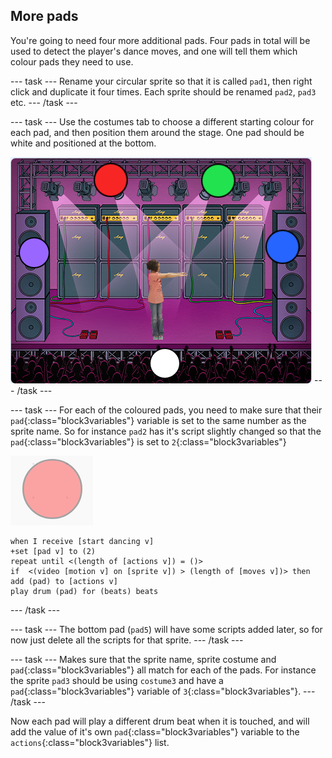 ## More pads

You're going to need four more additional pads. Four pads in total will be used to detect the player's dance moves, and one will tell them which colour pads they need to use.

--- task ---
Rename your circular sprite so that it is called `pad1`, then right click and duplicate it four times. Each sprite should be renamed `pad2`, `pad3` etc.
--- /task ---

--- task ---
Use the costumes tab to choose a different starting colour for each pad, and then position them around the stage. One pad should be white and positioned at the bottom.

![position pads](images/position_pads.png)
--- /task ---

--- task ---
For each of the coloured pads, you need to make sure that their `pad`{:class="block3variables"} variable is set to the same number as the sprite name. So for instance `pad2` has it's script slightly changed so that the `pad`{:class="block3variables"} is set to `2`{:class="block3variables"}

![pad](images/pad.png)
```blocks3
when I receive [start dancing v]
+set [pad v] to (2)
repeat until <(length of [actions v]) = ()>
if  <(video [motion v] on [sprite v]) > (length of [moves v])> then
add (pad) to [actions v]
play drum (pad) for (beats) beats
```
--- /task ---

--- task ---
The bottom pad (`pad5`) will have some scripts added later, so for now just delete all the scripts for that sprite.
--- /task ---

--- task ---
Makes sure that the sprite name, sprite costume and `pad`{:class="block3variables"} all match for each of the pads. For instance the sprite `pad3` should be using `costume3` and have a `pad`{:class="block3variables"} variable of `3`{:class="block3variables"}.
--- /task ---

Now each pad will play a different drum beat when it is touched, and will add the value of it's own `pad`{:class="block3variables"} variable to the `actions`{:class="block3variables"} list.

